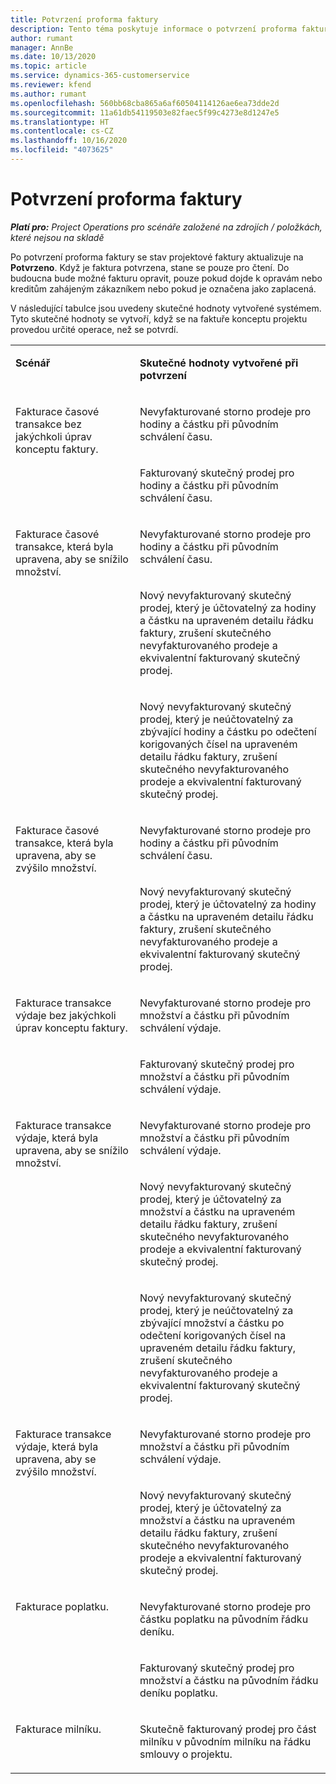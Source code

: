 ```yaml
---
title: Potvrzení proforma faktury
description: Tento téma poskytuje informace o potvrzení proforma faktury.
author: rumant
manager: AnnBe
ms.date: 10/13/2020
ms.topic: article
ms.service: dynamics-365-customerservice
ms.reviewer: kfend
ms.author: rumant
ms.openlocfilehash: 560bb68cba865a6af60504114126ae6ea73dde2d
ms.sourcegitcommit: 11a61db54119503e82faec5f99c4273e8d1247e5
ms.translationtype: HT
ms.contentlocale: cs-CZ
ms.lasthandoff: 10/16/2020
ms.locfileid: "4073625"
---
```

# <a name="confirm-a-proforma-invoice"></a>Potvrzení proforma faktury

_**Platí pro:** Project Operations pro scénáře založené na zdrojích / položkách, které nejsou na skladě_

Po potvrzení proforma faktury se stav projektové faktury aktualizuje na **Potvrzeno**. Když je faktura potvrzena, stane se pouze pro čtení. Do budoucna bude možné fakturu opravit, pouze pokud dojde k opravám nebo kreditům zahájeným zákazníkem nebo pokud je označena jako zaplacená.

V následující tabulce jsou uvedeny skutečné hodnoty vytvořené systémem. Tyto skutečné hodnoty se vytvoří, když se na faktuře konceptu projektu provedou určité operace, než se potvrdí.

<table border="0" cellspacing="0" cellpadding="0">
    <tbody>
        <tr>
            <td width="416" valign="top">
                <p>
                    <strong>Scénář</strong>
                </p>
            </td>
            <td width="608" valign="top">
                <p>
                    <strong>Skutečné hodnoty vytvořené při potvrzení</strong>
                </p>
            </td>
        </tr>
        <tr>
            <td width="216" rowspan="2" valign="top">
                <p>
Fakturace časové transakce bez jakýchkoli úprav konceptu faktury.
                </p>
            </td>
            <td width="408" valign="top">
                <p>
Nevyfakturované storno prodeje pro hodiny a částku při původním schválení času.
                </p>
            </td>
        </tr>
        <tr>
            <td width="408" valign="top">
                <p>
Fakturovaný skutečný prodej pro hodiny a částku při původním schválení času.
                </p>
            </td>
        </tr>
        <tr>
            <td width="216" rowspan="3" valign="top">
                <p>
Fakturace časové transakce, která byla upravena, aby se snížilo množství.
                </p>
            </td>
            <td width="408" valign="top">
                <p>
Nevyfakturované storno prodeje pro hodiny a částku při původním schválení času.
                </p>
            </td>
        </tr>
        <tr>
            <td width="408" valign="top">
                <p>
Nový nevyfakturovaný skutečný prodej, který je účtovatelný za hodiny a částku na upraveném detailu řádku faktury, zrušení skutečného nevyfakturovaného prodeje a ekvivalentní fakturovaný skutečný prodej.
                </p>
            </td>
        </tr>
        <tr>
            <td width="408" valign="top">
                <p>
Nový nevyfakturovaný skutečný prodej, který je neúčtovatelný za zbývající hodiny a částku po odečtení korigovaných čísel na upraveném detailu řádku faktury, zrušení skutečného nevyfakturovaného prodeje a ekvivalentní fakturovaný skutečný prodej.
                </p>
            </td>
        </tr>
        <tr>
            <td width="216" rowspan="2" valign="top">
                <p>
Fakturace časové transakce, která byla upravena, aby se zvýšilo množství.
                </p>
            </td>
            <td width="408" valign="top">
                <p>
Nevyfakturované storno prodeje pro hodiny a částku při původním schválení času.
                </p>
            </td>
        </tr>
        <tr>
            <td width="408" valign="top">
                <p>
Nový nevyfakturovaný skutečný prodej, který je účtovatelný za hodiny a částku na upraveném detailu řádku faktury, zrušení skutečného nevyfakturovaného prodeje a ekvivalentní fakturovaný skutečný prodej.
                </p>
            </td>
        </tr>
        <tr>
            <td width="216" rowspan="2" valign="top">
                <p>
Fakturace transakce výdaje bez jakýchkoli úprav konceptu faktury.
                </p>
            </td>
            <td width="408" valign="top">
                <p>
Nevyfakturované storno prodeje pro množství a částku při původním schválení výdaje.
                </p>
            </td>
        </tr>
        <tr>
            <td width="408" valign="top">
                <p>
Fakturovaný skutečný prodej pro množství a částku při původním schválení výdaje.
                </p>
            </td>
        </tr>
        <tr>
            <td width="216" rowspan="3" valign="top">
                <p>
Fakturace transakce výdaje, která byla upravena, aby se snížilo množství.
                </p>
            </td>
            <td width="408" valign="top">
                <p>
Nevyfakturované storno prodeje pro množství a částku při původním schválení výdaje.
                </p>
            </td>
        </tr>
        <tr>
            <td width="408" valign="top">
                <p>
Nový nevyfakturovaný skutečný prodej, který je účtovatelný za množství a částku na upraveném detailu řádku faktury, zrušení skutečného nevyfakturovaného prodeje a ekvivalentní fakturovaný skutečný prodej. 
                </p>
            </td>
        </tr>
        <tr>
            <td width="408" valign="top">
                <p>
Nový nevyfakturovaný skutečný prodej, který je neúčtovatelný za zbývající množství a částku po odečtení korigovaných čísel na upraveném detailu řádku faktury, zrušení skutečného nevyfakturovaného prodeje a ekvivalentní fakturovaný skutečný prodej.
                </p>
            </td>
        </tr>
        <tr>
            <td width="216" rowspan="2" valign="top">
                <p>
Fakturace transakce výdaje, která byla upravena, aby se zvýšilo množství.
                </p>
            </td>
            <td width="408" valign="top">
                <p>
Nevyfakturované storno prodeje pro množství a částku při původním schválení výdaje.
                </p>
            </td>
        </tr>
        <tr>
            <td width="408" valign="top">
                <p>
Nový nevyfakturovaný skutečný prodej, který je účtovatelný za množství a částku na upraveném detailu řádku faktury, zrušení skutečného nevyfakturovaného prodeje a ekvivalentní fakturovaný skutečný prodej.
                </p>
            </td>
        </tr>
        <tr>
            <td width="216" rowspan="2" valign="top">
                <p>
Fakturace poplatku.
                </p>
            </td>
            <td width="408" valign="top">
                <p>
Nevyfakturované storno prodeje pro částku poplatku na původním řádku deníku.
                </p>
            </td>
        </tr>
        <tr>
            <td width="408" valign="top">
                <p>
Fakturovaný skutečný prodej pro množství a částku na původním řádku deníku poplatku.
                </p>
            </td>
        </tr>
        <tr>
            <td width="216" valign="top">
                <p>
Fakturace milníku.
                </p>
            </td>
            <td width="408" valign="top">
                <p>
Skutečně fakturovaný prodej pro část milníku v původním milníku na řádku smlouvy o projektu.
                </p>
            </td>
        </tr>
    </tbody>
</table>
